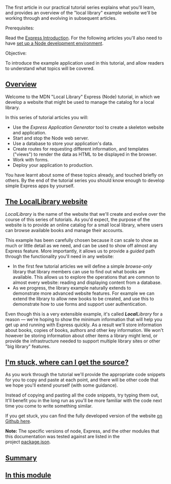 The first article in our practical tutorial series explains what you'll learn, and provides an overview of the "local library" example website we'll be working through and evolving in subsequent articles.

Prerequisites:

Read the [Express Introduction](https://developer.mozilla.org/en-US/docs/Learn/Server-side/Express_Nodejs/Introduction). For the following articles you'll also need to have [set up a Node development environment](https://developer.mozilla.org/en-US/docs/Learn/Server-side/Express_Nodejs/development_environment). 

Objective:

To introduce the example application used in this tutorial, and allow readers to understand what topics will be covered. 

## [Overview](https://developer.mozilla.org/en-US/docs/Learn/Server-side/Express_Nodejs/Tutorial_local_library_website#overview "Permalink to Overview")

Welcome to the MDN "Local Library" Express (Node) tutorial, in which we develop a website that might be used to manage the catalog for a local library. 

In this series of tutorial articles you will:

-   Use the _Express Application Generator_ tool to create a skeleton website and application.
-   Start and stop the Node web server.
-   Use a database to store your application's data.
-   Create routes for requesting different information, and templates ("views") to render the data as HTML to be displayed in the browser.
-   Work with forms.
-   Deploy your application to production.

You have learnt about some of these topics already, and touched briefly on others. By the end of the tutorial series you should know enough to develop simple Express apps by yourself.

## [The LocalLibrary website](https://developer.mozilla.org/en-US/docs/Learn/Server-side/Express_Nodejs/Tutorial_local_library_website#the_locallibrary_website "Permalink to The LocalLibrary website")

_LocalLibrary_ is the name of the website that we'll create and evolve over the course of this series of tutorials. As you'd expect, the purpose of the website is to provide an online catalog for a small local library, where users can browse available books and manage their accounts.

This example has been carefully chosen because it can scale to show as much or little detail as we need, and can be used to show off almost any Express feature. More importantly, it allows us to provide a _guided_ path through the functionality you'll need in any website:

-   In the first few tutorial articles we will define a simple _browse-only_ library that library members can use to find out what books are available. This allows us to explore the operations that are common to almost every website: reading and displaying content from a database.
-   As we progress, the library example naturally extends to demonstrate more advanced website features. For example we can extend the library to allow new books to be created, and use this to demonstrate how to use forms and support user authentication.

Even though this is a very extensible example, it's called _**Local**Library_ for a reason — we're hoping to show the minimum information that will help you get up and running with Express quickly. As a result we'll store information about books, copies of books, authors and other key information. We won't however be storing information about other items a library might lend, or provide the infrastructure needed to support multiple library sites or other "big library" features. 

## [I'm stuck, where can I get the source?](https://developer.mozilla.org/en-US/docs/Learn/Server-side/Express_Nodejs/Tutorial_local_library_website#im_stuck_where_can_i_get_the_source "Permalink to I'm stuck, where can I get the source?")

As you work through the tutorial we'll provide the appropriate code snippets for you to copy and paste at each point, and there will be other code that we hope you'll extend yourself (with some guidance).

Instead of copying and pasting all the code snippets, try typing them out, It'll benefit you in the long run as you'll be more familiar with the code next time you come to write something similar. 

If you get stuck, you can find the fully developed version of the website [on Github here](https://github.com/mdn/express-locallibrary-tutorial).

**Note:** The specific versions of node, Express, and the other modules that this documentation was tested against are listed in the project [package.json](https://github.com/mdn/express-locallibrary-tutorial/blob/master/package.json).

## [Summary](https://developer.mozilla.org/en-US/docs/Learn/Server-side/Express_Nodejs/Tutorial_local_library_website#summary "Permalink to Summary")

## [In this module](https://developer.mozilla.org/en-US/docs/Learn/Server-side/Express_Nodejs/Tutorial_local_library_website#in_this_module "Permalink to In this module")